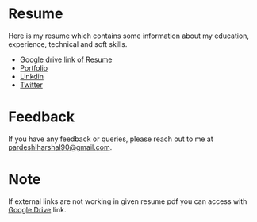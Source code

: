 # Resume

Here is my resume which contains some information about my education, experience, technical and soft skills.

- [Google drive link of Resume](https://drive.google.com/file/d/1eo6ZOSHSIb4brjK1_bmFpCNnZJNWavW6/view?usp=sharing)
- [Portfolio](https://hashal890.github.io)
- [Linkdin](https://www.linkedin.com/in/harshalpardeshi)
- [Twitter](https://twitter.com/harshal258)


# Feedback

If you have any feedback or queries, please reach out to me at pardeshiharshal90@gmail.com.


# Note

If external links are not working in given resume pdf you can access with [Google Drive](https://drive.google.com/file/d/1eo6ZOSHSIb4brjK1_bmFpCNnZJNWavW6/view?usp=sharing) link.
